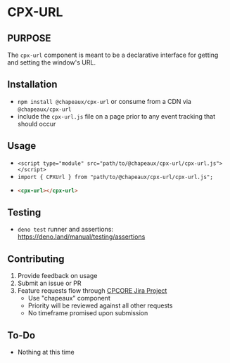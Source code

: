 # CPX-URL

## PURPOSE

The `cpx-url` component is meant to be a declarative interface for getting and
setting the window's URL.

## Installation

- `npm install @chapeaux/cpx-url` or consume from a CDN via `@chapeaux/cpx-url`
- include the `cpx-url.js` file on a page prior to any event tracking that
  should occur

## Usage

- `<script type="module" src="path/to/@chapeaux/cpx-url/cpx-url.js"></script>`
- `import { CPXUrl } from "path/to/@chapeaux/cpx-url/cpx-url.js";`
- ```html
  <cpx-url></cpx-url>
  ```

## Testing

- `deno test` runner and assertions: https://deno.land/manual/testing/assertions

## Contributing

1. Provide feedback on usage
2. Submit an issue or PR
3. Feature requests flow through
   [CPCORE Jira Project](https://issues.redhat.com/projects/CPCORE/)
   - Use "chapeaux" component
   - Priority will be reviewed against all other requests
   - No timeframe promised upon submission

## To-Do

- Nothing at this time
